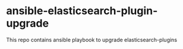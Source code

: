 # ansible-elasticsearch-plugin-upgrade
This repo contains ansible playbook to upgrade elasticsearch-plugins
